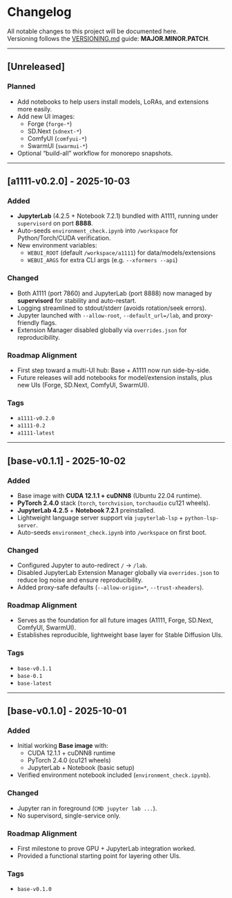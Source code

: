 # Changelog

All notable changes to this project will be documented here.  
Versioning follows the [VERSIONING.md](VERSIONING.md) guide: **MAJOR.MINOR.PATCH**.

---

## [Unreleased]

### Planned
- Add notebooks to help users install models, LoRAs, and extensions more easily.
- Add new UI images:
  - Forge (`forge-*`)
  - SD.Next (`sdnext-*`)
  - ComfyUI (`comfyui-*`)
  - SwarmUI (`swarmui-*`)
- Optional “build-all” workflow for monorepo snapshots.

---

## [a1111-v0.2.0] - 2025-10-03

### Added
- **JupyterLab** (4.2.5 + Notebook 7.2.1) bundled with A1111, running under `supervisord` on port **8888**.
- Auto-seeds `environment_check.ipynb` into `/workspace` for Python/Torch/CUDA verification.
- New environment variables:
  - `WEBUI_ROOT` (default `/workspace/a1111`) for data/models/extensions
  - `WEBUI_ARGS` for extra CLI args (e.g. `--xformers --api`)

### Changed
- Both A1111 (port 7860) and JupyterLab (port 8888) now managed by **supervisord** for stability and auto-restart.
- Logging streamlined to stdout/stderr (avoids rotation/seek errors).
- Jupyter launched with `--allow-root`, `--default_url=/lab`, and proxy-friendly flags.
- Extension Manager disabled globally via `overrides.json` for reproducibility.

### Roadmap Alignment
- First step toward a multi-UI hub: Base + A1111 now run side-by-side.
- Future releases will add notebooks for model/extension installs, plus new UIs (Forge, SD.Next, ComfyUI, SwarmUI).

### Tags
- `a1111-v0.2.0`
- `a1111-0.2`
- `a1111-latest`

---

## [base-v0.1.1] - 2025-10-02

### Added
- Base image with **CUDA 12.1.1 + cuDNN8** (Ubuntu 22.04 runtime).
- **PyTorch 2.4.0** stack (`torch`, `torchvision`, `torchaudio` cu121 wheels).
- **JupyterLab 4.2.5** + **Notebook 7.2.1** preinstalled.
- Lightweight language server support via `jupyterlab-lsp` + `python-lsp-server`.
- Auto-seeds `environment_check.ipynb` into `/workspace` on first boot.

### Changed
- Configured Jupyter to auto-redirect `/` → `/lab`.
- Disabled JupyterLab Extension Manager globally via `overrides.json` to reduce log noise and ensure reproducibility.
- Added proxy-safe defaults (`--allow-origin=*`, `--trust-xheaders`).

### Roadmap Alignment
- Serves as the foundation for all future images (A1111, Forge, SD.Next, ComfyUI, SwarmUI).
- Establishes reproducible, lightweight base layer for Stable Diffusion UIs.

### Tags
- `base-v0.1.1`
- `base-0.1`
- `base-latest`

---

## [base-v0.1.0] - 2025-10-01

### Added
- Initial working **Base image** with:
  - CUDA 12.1.1 + cuDNN8 runtime
  - PyTorch 2.4.0 (cu121 wheels)
  - JupyterLab + Notebook (basic setup)
- Verified environment notebook included (`environment_check.ipynb`).

### Changed
- Jupyter ran in foreground (`CMD jupyter lab ...`).
- No supervisord, single-service only.

### Roadmap Alignment
- First milestone to prove GPU + JupyterLab integration worked.
- Provided a functional starting point for layering other UIs.

### Tags
- `base-v0.1.0`
